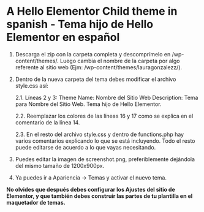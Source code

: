 # A Hello Elementor Child theme in spanish - Tema hijo de Hello Elementor en español

1. Descarga el zip con la carpeta completa y descomprímelo en /wp-content/themes/. Luego cambia el nombre de la carpeta por algo referente al sitio web (Ejm: /wp-content/themes/lauragonzalezz/).

2. Dentro de la nueva carpeta del tema debes modificar el archivo style.css así:

    2.1. Líneas 2 y 3:
Theme Name: Nombre del Sitio Web
Description: Tema para Nombre del Sitio Web. Tema hijo de Hello Elementor.

    2.2. Reemplazar los colores de las líneas 16 y 17 como se explica en el comentario de la línea 14.

    2.3. En el resto del archivo style.css y dentro de functions.php hay varios comentarios explicando lo que se está incluyendo. Todo el resto puede editarse de acuerdo a lo que vayas necesitando.

3. Puedes editar la imagen de screenshot.png, preferiblemente dejándola del mismo tamaño de 1200x900px.

4. Ya puedes ir a Apariencia -> Temas y activar el nuevo tema.

**No olvides que después debes configurar los Ajustes del sitio de Elementor, y que también debes construir las partes de tu plantilla en el maquetador de temas.**
